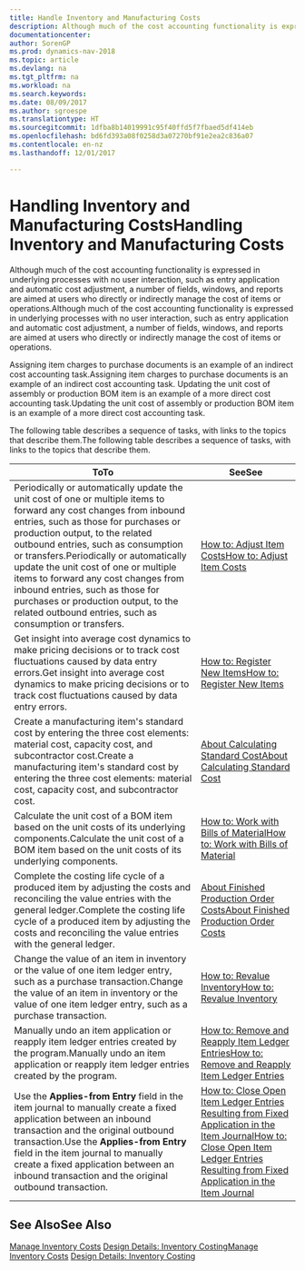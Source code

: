 ```yaml
---
title: Handle Inventory and Manufacturing Costs
description: Although much of the cost accounting functionality is expressed in underlying processes with no user interaction, such as entry application and automatic cost adjustment, a number of fields, windows, and reports are aimed at users who directly or indirectly manage the cost of items or operations.
documentationcenter: 
author: SorenGP
ms.prod: dynamics-nav-2018
ms.topic: article
ms.devlang: na
ms.tgt_pltfrm: na
ms.workload: na
ms.search.keywords: 
ms.date: 08/09/2017
ms.author: sgroespe
ms.translationtype: HT
ms.sourcegitcommit: 1dfba8b14019991c95f40ffd5f7fbaed5df414eb
ms.openlocfilehash: bd6fd393a08f0258d3a07270bf91e2ea2c836a07
ms.contentlocale: en-nz
ms.lasthandoff: 12/01/2017

---
```

# <a name="handling-inventory-and-manufacturing-costs"></a><span data-ttu-id="a06bf-103">Handling Inventory and Manufacturing Costs</span><span class="sxs-lookup"><span data-stu-id="a06bf-103">Handling Inventory and Manufacturing Costs</span></span>
<span data-ttu-id="a06bf-104">Although much of the cost accounting functionality is expressed in underlying processes with no user interaction, such as entry application and automatic cost adjustment, a number of fields, windows, and reports are aimed at users who directly or indirectly manage the cost of items or operations.</span><span class="sxs-lookup"><span data-stu-id="a06bf-104">Although much of the cost accounting functionality is expressed in underlying processes with no user interaction, such as entry application and automatic cost adjustment, a number of fields, windows, and reports are aimed at users who directly or indirectly manage the cost of items or operations.</span></span>  

 <span data-ttu-id="a06bf-105">Assigning item charges to purchase documents is an example of an indirect cost accounting task.</span><span class="sxs-lookup"><span data-stu-id="a06bf-105">Assigning item charges to purchase documents is an example of an indirect cost accounting task.</span></span> <span data-ttu-id="a06bf-106">Updating the unit cost of assembly or production BOM item is an example of a more direct cost accounting task.</span><span class="sxs-lookup"><span data-stu-id="a06bf-106">Updating the unit cost of assembly or production BOM item is an example of a more direct cost accounting task.</span></span>  

 <span data-ttu-id="a06bf-107">The following table describes a sequence of tasks, with links to the topics that describe them.</span><span class="sxs-lookup"><span data-stu-id="a06bf-107">The following table describes a sequence of tasks, with links to the topics that describe them.</span></span>   

|<span data-ttu-id="a06bf-108">**To**</span><span class="sxs-lookup"><span data-stu-id="a06bf-108">**To**</span></span>|<span data-ttu-id="a06bf-109">**See**</span><span class="sxs-lookup"><span data-stu-id="a06bf-109">**See**</span></span>|  
|------------|-------------|  
|<span data-ttu-id="a06bf-110">Periodically or automatically update the unit cost of one or multiple items to forward any cost changes from inbound entries, such as those for purchases or production output, to the related outbound entries, such as consumption or transfers.</span><span class="sxs-lookup"><span data-stu-id="a06bf-110">Periodically or automatically update the unit cost of one or multiple items to forward any cost changes from inbound entries, such as those for purchases or production output, to the related outbound entries, such as consumption or transfers.</span></span>|[<span data-ttu-id="a06bf-111">How to: Adjust Item Costs</span><span class="sxs-lookup"><span data-stu-id="a06bf-111">How to: Adjust Item Costs</span></span>](inventory-how-adjust-item-costs.md)|  
|<span data-ttu-id="a06bf-112">Get insight into average cost dynamics to make pricing decisions or to track cost fluctuations caused by data entry errors.</span><span class="sxs-lookup"><span data-stu-id="a06bf-112">Get insight into average cost dynamics to make pricing decisions or to track cost fluctuations caused by data entry errors.</span></span>|[<span data-ttu-id="a06bf-113">How to: Register New Items</span><span class="sxs-lookup"><span data-stu-id="a06bf-113">How to: Register New Items</span></span>](inventory-how-register-new-items.md)|  
|<span data-ttu-id="a06bf-114">Create a manufacturing item's standard cost by entering the three cost elements: material cost, capacity cost, and subcontractor cost.</span><span class="sxs-lookup"><span data-stu-id="a06bf-114">Create a manufacturing item's standard cost by entering the three cost elements: material cost, capacity cost, and subcontractor cost.</span></span>|[<span data-ttu-id="a06bf-115">About Calculating Standard Cost</span><span class="sxs-lookup"><span data-stu-id="a06bf-115">About Calculating Standard Cost</span></span>](finance-about-calculating-standard-cost.md)|  
|<span data-ttu-id="a06bf-116">Calculate the unit cost of a BOM item based on the unit costs of its underlying components.</span><span class="sxs-lookup"><span data-stu-id="a06bf-116">Calculate the unit cost of a BOM item based on the unit costs of its underlying components.</span></span>|[<span data-ttu-id="a06bf-117">How to: Work with Bills of Material</span><span class="sxs-lookup"><span data-stu-id="a06bf-117">How to: Work with Bills of Material</span></span>](inventory-how-work-BOMs.md)|  
|<span data-ttu-id="a06bf-118">Complete the costing life cycle of a produced item by adjusting the costs and reconciling the value entries with the general ledger.</span><span class="sxs-lookup"><span data-stu-id="a06bf-118">Complete the costing life cycle of a produced item by adjusting the costs and reconciling the value entries with the general ledger.</span></span>|[<span data-ttu-id="a06bf-119">About Finished Production Order Costs</span><span class="sxs-lookup"><span data-stu-id="a06bf-119">About Finished Production Order Costs</span></span>](finance-about-finished-production-order-costs.md)|  
|<span data-ttu-id="a06bf-120">Change the value of an item in inventory or the value of one item ledger entry, such as a purchase transaction.</span><span class="sxs-lookup"><span data-stu-id="a06bf-120">Change the value of an item in inventory or the value of one item ledger entry, such as a purchase transaction.</span></span>|[<span data-ttu-id="a06bf-121">How to: Revalue Inventory</span><span class="sxs-lookup"><span data-stu-id="a06bf-121">How to: Revalue Inventory</span></span>](inventory-how-revalue-inventory.md)|
|<span data-ttu-id="a06bf-122">Manually undo an item application or reapply item ledger entries created by the program.</span><span class="sxs-lookup"><span data-stu-id="a06bf-122">Manually undo an item application or reapply item ledger entries created by the program.</span></span>|[<span data-ttu-id="a06bf-123">How to: Remove and Reapply Item Ledger Entries</span><span class="sxs-lookup"><span data-stu-id="a06bf-123">How to: Remove and Reapply Item Ledger Entries</span></span>](finance-how-to-remove-and-reapply-item-entries.md)|  
|<span data-ttu-id="a06bf-124">Use the **Applies-from Entry** field in the item journal to manually create a fixed application between an inbound transaction and the original outbound transaction.</span><span class="sxs-lookup"><span data-stu-id="a06bf-124">Use the **Applies-from Entry** field in the item journal to manually create a fixed application between an inbound transaction and the original outbound transaction.</span></span>|[<span data-ttu-id="a06bf-125">How to: Close Open Item Ledger Entries Resulting from Fixed Application in the Item Journal</span><span class="sxs-lookup"><span data-stu-id="a06bf-125">How to: Close Open Item Ledger Entries Resulting from Fixed Application in the Item Journal</span></span>](finance-how-to-close-open-item-ledger-entries-resulting-from-fixed-application-in-the-item-journal.md)|  

## <a name="see-also"></a><span data-ttu-id="a06bf-126">See Also</span><span class="sxs-lookup"><span data-stu-id="a06bf-126">See Also</span></span>  
<span data-ttu-id="a06bf-127">[Manage Inventory Costs](finance-manage-inventory-costs.md)
[Design Details: Inventory Costing](design-details-inventory-costing.md)</span><span class="sxs-lookup"><span data-stu-id="a06bf-127">[Manage Inventory Costs](finance-manage-inventory-costs.md)
[Design Details: Inventory Costing](design-details-inventory-costing.md)</span></span>

